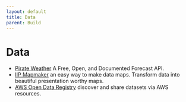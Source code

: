 ```yaml
---
layout: default
title: Data
parent: Build
---
```


# Data

- [Pirate Weather](https://pirateweather.net) A Free, Open, and Documented Forecast API.
- [IIP Mapmaker](https://iipmaps.com) an easy way to make data maps. Transform data into beautiful presentation worthy maps.
- [AWS Open Data Registry](https://registry.opendata.aws) discover and share datasets via AWS resources.